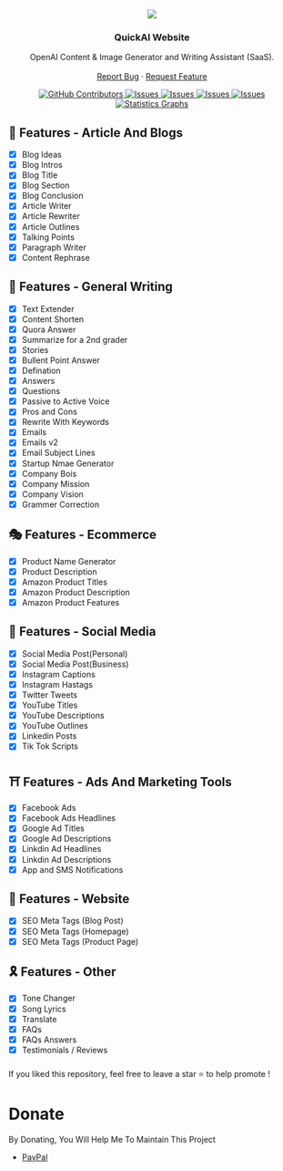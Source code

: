 
<center><img src="https://capsule-render.vercel.app/api?type=waving&color=gradient&height=200&section=header&text=QuickAI&fontSize=80&fontAlignY=35&animation=twinkling&fontColor=gradient" /></center>
        

<!-- PROJECT LOGO -->
  <h3 align="center">QuickAI Website</h3>

  <p align="center">
    OpenAI Content & Image Generator and Writing Assistant (SaaS).
    <br />
    <br />
    <a href="https://github.com/BeingErebus/QUICKAI-2.3/issues">Report Bug</a>
    ·
    <a href="https://github.com/BeingErebus/QUICKAI-2.3/issues">Request Feature</a>
  </p>
</p>
<!-- ABOUT THE PROJECT -->

<p align="center">
  <a href="https://github.com/BeingErebus/QUICKAI-2.3/graphs/contributors">
    <img alt="GitHub Contributors" src="https://img.shields.io/github/contributors/sahilarun/QUICKAI-2.3" />
  </a>
  <a href="https://github.com/BeingErebus/QUICKAI-2.3/issues">
    <img alt="Issues" src="https://img.shields.io/github/issues/sahilarun/QUICKAI-2.3" />
  </a>
  <a href="https://github.com/BeingErebus/QUICKAI-2.3/blob/master/LICENSE">
    <img alt="Issues" src="https://img.shields.io/github/license/sahilarun/QUICKAI-2.3" />
  </a>
  <a href="https://github.com/BeingErebus/QUICKAI-2.3/pulls">
    <img alt="Issues" src="https://img.shields.io/github/issues-pr-closed/sahilarun/QUICKAI-2.3" />
  </a>
  <a href="https://github.com/BeingErebus/QUICKAI-2.3/commits">
    <img alt="Issues" src="https://img.shields.io/github/last-commit/sahilarun/QUICKAI-2.3" />
  </a>
  <a href="https://github.com/BeingErebus/QUICKAI-2.3"><img alt="Statistics Graphs" src="https://repobeats.axiom.co/api/embed/966fb1f700b2ca070b73426ccafcc5dd2b7576fb.svg"></a>
</p>

## 🌟 Features - Article And Blogs
- [x] Blog Ideas
- [X] Blog Intros
- [x] Blog Title
- [x] Blog Section
- [x] Blog Conclusion
- [x] Article Writer
- [x] Article Rewriter
- [x] Article Outlines
- [x] Talking Points
- [x] Paragraph Writer
- [x] Content Rephrase

## 🥀 Features - General Writing
- [x] Text Extender
- [X] Content Shorten
- [x] Quora Answer
- [x] Summarize for a 2nd grader
- [x] Stories
- [x] Bullent Point Answer
- [x] Defination
- [x] Answers
- [x] Questions
- [x] Passive to Active Voice
- [x] Pros and Cons
- [x] Rewrite With Keywords
- [x] Emails
- [x] Emails v2
- [x] Email Subject Lines
- [x] Startup Nmae Generator
- [x] Company Bois
- [x] Company Mission
- [x] Company Vision
- [x] Grammer Correction

## 🎭 Features - Ecommerce
- [x] Product Name Generator
- [X] Product Description
- [x] Amazon Product Titles
- [x] Amazon Product Description
- [x] Amazon Product Features

## 💫 Features - Social Media
- [x] Social Media Post(Personal)
- [X] Social Media Post(Business)
- [x] Instagram Captions
- [x] Instagram Hastags
- [x] Twitter Tweets
- [x] YouTube Titles
- [x] YouTube Descriptions
- [x] YouTube Outlines
- [x] Linkedin Posts
- [x] Tik Tok Scripts

## ⛩️ Features - Ads And Marketing Tools
- [x] Facebook Ads
- [X] Facebook Ads Headlines
- [x] Google Ad Titles
- [x] Google Ad Descriptions
- [x] Linkdin Ad Headlines
- [x] Linkdin Ad Descriptions
- [x] App and SMS Notifications

## 🎈 Features - Website
- [x] SEO Meta Tags (Blog Post)
- [X] SEO Meta Tags (Homepage)
- [x] SEO Meta Tags (Product Page)

## 🎗️ Features - Other
- [x] Tone Changer
- [X] Song Lyrics
- [x] Translate
- [x] FAQs
- [x] FAQs Answers
- [x] Testimonials / Reviews

###
If you liked this repository, feel free to leave a star ⭐ to help promote !


# Donate

 By Donating, You Will Help Me To Maintain This Project 

- [PayPal](https://www.paypal.me/SahilArun0)



[version-shield]: https://img.shields.io/github/package-json/v/sahilarun/QUICKAI-2.3?style=for-the-badge
[version-url]: https://github.com/BeingErebus/QUICKAI-2.3
[contributors-shield]: https://img.shields.io/github/contributors/sahilarun/QUICKAI-2.3.svg?style=for-the-badge
[contributors-url]: https://github.com/BeingErebus/QUICKAI-2.3/graphs/contributors
[forks-shield]: https://img.shields.io/github/forks/sahilarun/QUICKAI-2.3.svg?style=for-the-badge
[forks-url]: https://github.com/BeingErebus/QUICKAI-2.3/network/members
[stars-shield]: https://img.shields.io/github/stars/sahilarun/QUICKAI-2.3.svg?style=for-the-badge
[stars-url]: https://github.com/BeingErebus/QUICKAI-2.3/stargazers
[issues-shield]: https://img.shields.io/github/issues/sahilarun/QUICKAI-2.3.svg?style=for-the-badge
[issues-url]: https://github.com/BeingErebus/QUICKAI-2.3/issues
[license-shield]: https://img.shields.io/github/license/sahilarun/QUICKAI-2.3.svg?style=for-the-badge
[license-url]: https://github.com/BeingErebus/QUICKAI-2.3/blob/master/LICENSE
